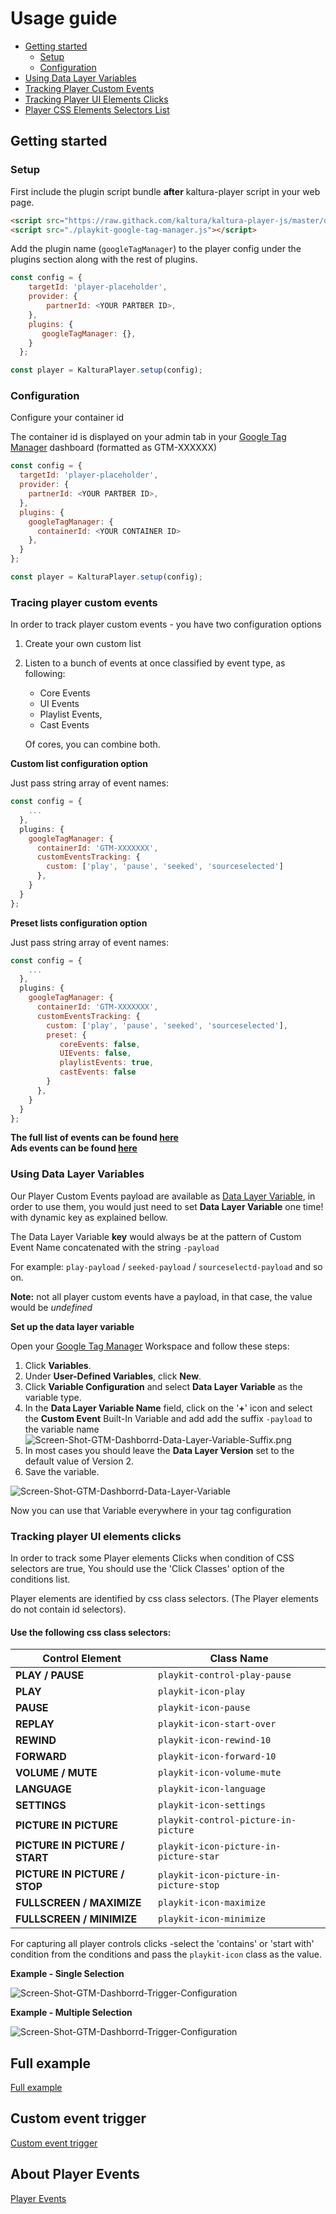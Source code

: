 # Usage guide

- [Getting started](#getting-started)
  - [Setup](#first-step-setup)
  - [Configuration](#second-step-configure-your-container-id)
- [Using Data Layer Variables](#Using-Data-Layer-Variables)
- [Tracking Player Custom Events](#tracking-player-custom-events)
- [Tracking Player UI Elements Clicks](#tracking-player-ui-elements-clicks)
- [Player CSS Elements Selectors List](#Use-the-following-css-class-selectors)
## Getting started

### Setup

First include the plugin script bundle **after** kaltura-player script in your web page.

```html
<script src="https://raw.githack.com/kaltura/kaltura-player-js/master/dist/kaltura-ovp-player.js"></script>
<script src="./playkit-google-tag-manager.js"></script>
```

Add the plugin name (`googleTagManager`) to the player config under the plugins section along with the rest of plugins.

```js
const config = {
    targetId: 'player-placeholder',
    provider: {
        partnerId: <YOUR PARTBER ID>,
    },
    plugins: {
       googleTagManager: {},
    }
  };

const player = KalturaPlayer.setup(config);
```

### Configuration

Configure your container id

The container id is displayed on your admin tab in your [Google Tag Manager](https://tagmanager.google.com) dashboard (formatted as GTM-XXXXXX)

```js
const config = {
  targetId: 'player-placeholder',
  provider: {
    partnerId: <YOUR PARTBER ID>,
  },
  plugins: {
    googleTagManager: {
      containerId: <YOUR CONTAINER ID>
    },
  }
};

const player = KalturaPlayer.setup(config);
```

### Tracing player custom events

In order to track player custom events - you have two configuration options
1. Create your own custom list
2. Listen to a bunch of events at once classified by event type, as following:
   - Core Events 
   - UI Events 
   - Playlist Events, 
   - Cast Events


   Of cores, you can combine both.

**Custom list configuration option**

Just pass string array of event names:
```js
const config = {
    ...
  },
  plugins: {
    googleTagManager: {
      containerId: 'GTM-XXXXXXX',
      customEventsTracking: {
        custom: ['play', 'pause', 'seeked', 'sourceselected']
      },
    }
  }
};
```

**Preset lists configuration option**

Just pass string array of event names:
```js
const config = {
    ...
  },
  plugins: {
    googleTagManager: {
      containerId: 'GTM-XXXXXXX',
      customEventsTracking: {
        custom: ['play', 'pause', 'seeked', 'sourceselected'],
        preset: {
           coreEvents: false,
           UIEvents: false,
           playlistEvents: true,                   
           castEvents: false                                  
        }
      },
    }
  }
};
```

**The full list of events can be found [here](https://github.com/kaltura/playkit-js/blob/master/src/event/event-type.js)** \
**Ads events can be found [here](https://github.com/kaltura/playkit-js/blob/master/src/ads/ad-event-type.js)**

### Using Data Layer Variables

Our Player Custom Events payload are available as [Data Layer Variable](https://support.google.com/tagmanager/answer/6164391?hl=en), 
in order to use them, you would just need to set **Data Layer Variable** one time! with dynamic key as explained bellow.

The Data Layer Variable **key** would always be at the pattern of Custom Event Name concatenated with the string `-payload`

For example: `play-payload` / `seeked-payload` / `sourceselectd-payload` and so on.

**Note:** not all player custom events have a payload, in that case, the value would be _undefined_

**Set up the data layer variable**

Open your [Google Tag Manager](https://tagmanager.google.com) Workspace and follow these steps:

1. Click **Variables**.
2. Under **User-Defined Variables**, click **New**.
3. Click **Variable Configuration** and select **Data Layer Variable** as the variable type.
4. In the **Data Layer Variable Name** field,  click on the '**+**' icon and select the **Custom Event** Built-In Variable and add add the suffix `-payload` to the variable name
   ![Screen-Shot-GTM-Dashborrd-Data-Layer-Variable-Suffix.png](./images/Screen-Shot-GTM-Dashborrd-Data-Layer-Variable-Suffix.png)
5. In most cases you should leave the **Data Layer Version** set to the default value of Version 2.
6. Save the variable.

![Screen-Shot-GTM-Dashborrd-Data-Layer-Variable](./images/Screen-Shot-GTM-Dashborrd-Data-Layer-Variable.png)

Now you can use that Variable everywhere in your tag configuration


### Tracking player UI elements clicks

In order to track some Player elements Clicks when condition of CSS selectors are true,
You should use the 'Click Classes' option of the conditions list. 

Player elements are identified by css class selectors. (The Player elements do not contain id selectors).

#### Use the following css class selectors:

| Control Element | Class Name                                                                                 |
| ---------- | ----------------------------------------------------------------------------------------------- |
| **PLAY / PAUSE**                      | `playkit-control-play-pause`                                         |
| **PLAY**                              | `playkit-icon-play`                                                  |
| **PAUSE**                             | `playkit-icon-pause`                                                 |
| **REPLAY**                             | `playkit-icon-start-over`                                                 |
| **REWIND**                            | `playkit-icon-rewind-10`                                             |
| **FORWARD**                           | `playkit-icon-forward-10`                                            |
| **VOLUME / MUTE**                     | `playkit-icon-volume-mute`                                           |
| **LANGUAGE**                          | `playkit-icon-language`                                              |
| **SETTINGS**                          | `playkit-icon-settings`                                              |
| **PICTURE IN PICTURE**                | `playkit-control-picture-in-picture`                                 |
| **PICTURE IN PICTURE / START**        | `playkit-icon-picture-in-picture-star`                               |
| **PICTURE IN PICTURE / STOP**         | `playkit-icon-picture-in-picture-stop`                               |
| **FULLSCREEN / MAXIMIZE**             | `playkit-icon-maximize`                                             |
| **FULLSCREEN / MINIMIZE**             | `playkit-icon-minimize`                                        |

For capturing all player controls clicks -select the 'contains' or 'start with' condition from the conditions and pass the `playkit-icon` class as the value.

 **Example - Single Selection**

![Screen-Shot-GTM-Dashborrd-Trigger-Configuration](./images/Screen-Shot-GTM-Dashboard-Trigger-Configuration-Single-Control.png)

**Example - Multiple Selection**

![Screen-Shot-GTM-Dashborrd-Trigger-Configuration](./images/Screen-Shot-GTM-Dashboard-Trigger-Configuration-All-Controls.png)




## Full example

[Full example](https://github.com/kaltura/playkit-js-google-tag-manager/blob/master/demo/index.html)

## Custom event trigger

[Custom event trigger](https://support.google.com/tagmanager/answer/7679219)

## About Player Events

[Player Events](https://github.com/kaltura/kaltura-player-js/blob/master/docs/events.md)
